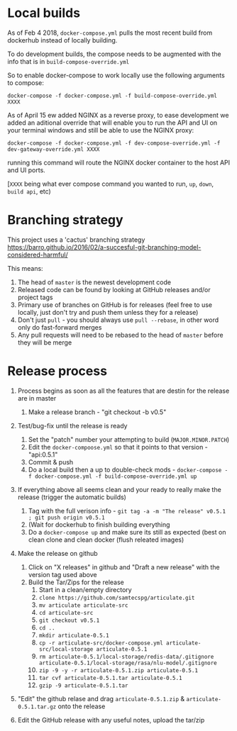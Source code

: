 # Local builds

As of Feb 4 2018, `docker-compose.yml` pulls the most recent build from dockerhub instead of locally building.

To do development builds, the compose needs to be augmented with the info that is in `build-compose-override.yml`

So to enable docker-compose to work locally use the following arguments to compose: 

```docker-compose -f docker-compose.yml -f build-compose-override.yml XXXX```

As of April 15 ew added NGINX as a reverse proxy, to ease development we added an aditional override that will enable you to run the API and UI on your terminal windows and still be able to use the NGINX proxy:

```docker-compose -f docker-compose.yml -f dev-compose-override.yml -f dev-gateway-override.yml XXXX```

running this command will route the NGINX docker container to the host API and UI ports.

[`XXXX` being what ever compose command you wanted to run, `up`, `down`, `build api`, etc)

# Branching strategy

This project uses a 'cactus' branching strategy https://barro.github.io/2016/02/a-succesful-git-branching-model-considered-harmful/

This means:

1. The head of `master` is the newest development code
2. Released code can be found by looking at GitHub releases and/or project tags
3. Primary use of branches on GitHub is for releases (feel free to use locally, just don't try and push them unless they for a release)
4. Don't just `pull` - you should always use `pull --rebase`, in other word only do fast-forward merges
5. Any pull requests will need to be rebased to the head of `master` before they will be merge

# Release process

1. Process begins as soon as all the features that are destin for the release are in master
   1. Make a release branch - "git checkout -b v0.5"
2. Test/bug-fix until the release is ready
   1. Set the "patch" number your attempting to build (`MAJOR.MINOR.PATCH`)
   2. Edit the `docker-compoose.yml` so that it points to that version - "api:0.5.1"
   3. Commit & push
   4. Do a local build then a up to double-check mods - `docker-compose -f docker-compose.yml -f build-compose-override.yml up`
3. If everything above all seems clean and your ready to really make the release (trigger the automatic builds)
   1. Tag with the full verison info - `git tag -a -m "The release" v0.5.1 ; git push origin v0.5.1`
   2. (Wait for dockerhub to finish building everything
   3. Do a `docker-compose up` and make sure its still as expected (best on clean clone and clean docker (flush releated images)
4. Make the release on github
   1. Click on "X releases" in github and "Draft a new release" with the version tag used above
   2. Build the Tar/Zips for the release
      1. Start in a clean/empty directory
      2. `clone https://github.com/samtecspg/articulate.git`
      3. `mv articulate articulate-src`
      4. `cd articulate-src`
      5. `git checkout v0.5.1`
      6. `cd ..`
      7. `mkdir articulate-0.5.1`
      8.  `cp -r articulate-src/docker-compose.yml articulate-src/local-storage articulate-0.5.1`
      9. `rm articulate-0.5.1/local-storage/redis-data/.gitignore articulate-0.5.1/local-storage/rasa/nlu-model/.gitignore`
      10. `zip -9 -y -r articulate-0.5.1.zip articulate-0.5.1`
      11. `tar cvf articulate-0.5.1.tar articulate-0.5.1`
      12. `gzip -9 articulate-0.5.1.tar`
  3. "Edit" the github relase and drag `articulate-0.5.1.zip` & `articulate-0.5.1.tar.gz` onto the release

11. Edit the GitHub release with any useful notes, upload the tar/zip 
